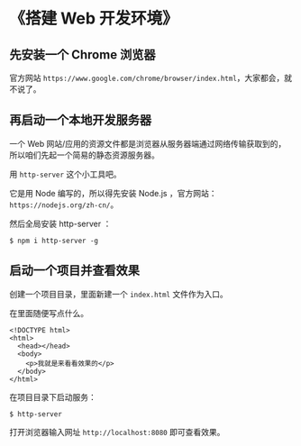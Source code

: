 # 《搭建 Web 开发环境》


## 先安装一个 Chrome 浏览器

官方网站 `https://www.google.com/chrome/browser/index.html`，大家都会，就不说了。

## 再启动一个本地开发服务器

一个 Web 网站/应用的资源文件都是浏览器从服务器端通过网络传输获取到的，所以咱们先起一个简易的静态资源服务器。

用 `http-server` 这个小工具吧。

它是用 Node 编写的，所以得先安装 Node.js ，官方网站：`https://nodejs.org/zh-cn/`。

然后全局安装 http-server ：

```
$ npm i http-server -g
```

## 启动一个项目并查看效果

创建一个项目目录，里面新建一个 `index.html` 文件作为入口。

在里面随便写点什么。

```
<!DOCTYPE html>
<html>
  <head></head>
  <body>
 	<p>我就是来看看效果的</p>
  </body>
</html>
```

在项目目录下启动服务：

```
$ http-server
```

打开浏览器输入网址 `http://localhost:8080` 即可查看效果。
